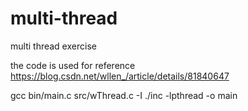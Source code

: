 # multi-thread
multi thread exercise

the code is used for reference https://blog.csdn.net/wllen_/article/details/81840647

gcc bin/main.c src/wThread.c -I ./inc -lpthread -o main
